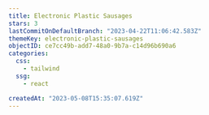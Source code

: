 ```yaml
---
title: Electronic Plastic Sausages
stars: 3
lastCommitOnDefaultBranch: "2023-04-22T11:06:42.583Z"
themeKey: electronic-plastic-sausages
objectID: ce7cc49b-add7-48a0-9b7a-c14d96b690a6
categories:
  css:
    - tailwind
  ssg:
    - react

createdAt: "2023-05-08T15:35:07.619Z"
---
```

